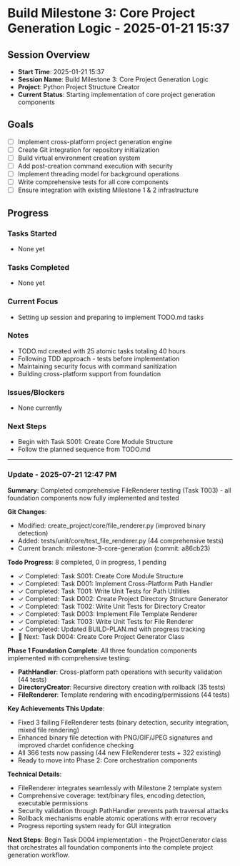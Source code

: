 # Build Milestone 3: Core Project Generation Logic - 2025-01-21 15:37

## Session Overview
- **Start Time**: 2025-01-21 15:37
- **Session Name**: Build Milestone 3: Core Project Generation Logic
- **Project**: Python Project Structure Creator
- **Current Status**: Starting implementation of core project generation components

## Goals
- [ ] Implement cross-platform project generation engine
- [ ] Create Git integration for repository initialization
- [ ] Build virtual environment creation system
- [ ] Add post-creation command execution with security
- [ ] Implement threading model for background operations
- [ ] Write comprehensive tests for all core components
- [ ] Ensure integration with existing Milestone 1 & 2 infrastructure

## Progress

### Tasks Started
- None yet

### Tasks Completed
- None yet

### Current Focus
- Setting up session and preparing to implement TODO.md tasks

### Notes
- TODO.md created with 25 atomic tasks totaling 40 hours
- Following TDD approach - tests before implementation
- Maintaining security focus with command sanitization
- Building cross-platform support from foundation

### Issues/Blockers
- None currently

### Next Steps
- Begin with Task S001: Create Core Module Structure
- Follow the planned sequence from TODO.md

---

### Update - 2025-07-21 12:47 PM

**Summary**: Completed comprehensive FileRenderer testing (Task T003) - all foundation components now fully implemented and tested

**Git Changes**:
- Modified: create_project/core/file_renderer.py (improved binary detection)
- Added: tests/unit/core/test_file_renderer.py (44 comprehensive tests)
- Current branch: milestone-3-core-generation (commit: a86cb23)

**Todo Progress**: 8 completed, 0 in progress, 1 pending
- ✓ Completed: Task S001: Create Core Module Structure
- ✓ Completed: Task D001: Implement Cross-Platform Path Handler  
- ✓ Completed: Task T001: Write Unit Tests for Path Utilities
- ✓ Completed: Task D002: Create Project Directory Structure Generator
- ✓ Completed: Task T002: Write Unit Tests for Directory Creator
- ✓ Completed: Task D003: Implement File Template Renderer
- ✓ Completed: Task T003: Write Unit Tests for File Renderer
- ✓ Completed: Updated BUILD-PLAN.md with progress tracking
- 🎯 Next: Task D004: Create Core Project Generator Class

**Phase 1 Foundation Complete**: All three foundation components implemented with comprehensive testing:
- **PathHandler**: Cross-platform path operations with security validation (44 tests)
- **DirectoryCreator**: Recursive directory creation with rollback (35 tests) 
- **FileRenderer**: Template rendering with encoding/permissions (44 tests)

**Key Achievements This Update**:
- Fixed 3 failing FileRenderer tests (binary detection, security integration, mixed file rendering)
- Enhanced binary file detection with PNG/GIF/JPEG signatures and improved chardet confidence checking
- All 366 tests now passing (44 new FileRenderer tests + 322 existing)
- Ready to move into Phase 2: Core orchestration components

**Technical Details**:
- FileRenderer integrates seamlessly with Milestone 2 template system
- Comprehensive coverage: text/binary files, encoding detection, executable permissions
- Security validation through PathHandler prevents path traversal attacks
- Rollback mechanisms enable atomic operations with error recovery
- Progress reporting system ready for GUI integration

**Next Steps**: Begin Task D004 implementation - the ProjectGenerator class that orchestrates all foundation components into the complete project generation workflow.